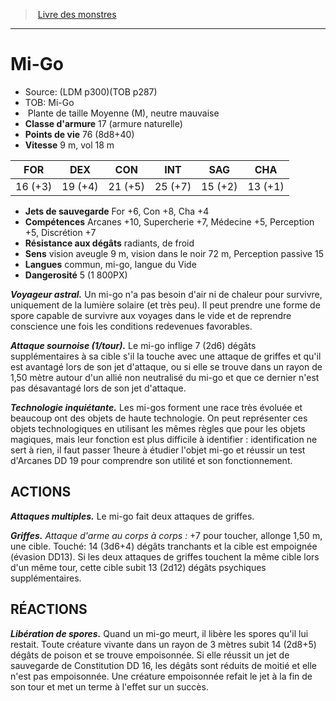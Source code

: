 ﻿> [Livre des monstres](tome_of_beasts_old.md)

---

# Mi-Go

- Source: (LDM p300)(TOB p287)
- TOB: Mi-Go
-  Plante de taille Moyenne (M), neutre mauvaise
- **Classe d'armure** 17 (armure naturelle)
- **Points de vie** 76 (8d8+40)
- **Vitesse** 9 m, vol 18 m

|FOR|DEX|CON|INT|SAG|CHA|
|---|---|---|---|---|---|
|16 (+3)|19 (+4)|21 (+5)|25 (+7)|15 (+2)|13 (+1)|

- **Jets de sauvegarde** For +6, Con +8, Cha +4
- **Compétences** Arcanes +10, Supercherie +7, Médecine +5, Perception +5, Discrétion +7
- **Résistance aux dégâts** radiants, de froid
- **Sens** vision aveugle 9 m, vision dans le noir 72 m, Perception passive 15
- **Langues** commun, mi-go, langue du Vide
- **Dangerosité** 5 (1 800PX)

**_Voyageur astral._** Un mi-go n'a pas besoin d'air ni de chaleur pour survivre, uniquement de la lumière solaire (et très peu). Il peut prendre une forme de spore capable de survivre aux voyages dans le vide et de reprendre conscience une fois les conditions redevenues favorables.

**_Attaque sournoise (1/tour)._** Le mi-go inflige 7 (2d6) dégâts supplémentaires à sa cible s'il la touche avec une attaque de
griffes et qu'il est avantagé lors de son jet d'attaque, ou si elle se trouve dans un rayon de 1,50 mètre autour d'un allié non neutralisé du mi-go et que ce dernier n'est pas désavantagé lors de son jet d'attaque.

**_Technologie inquiétante._** Les mi-gos forment une race très évoluée et beaucoup ont des objets de haute technologie. On peut représenter ces objets technologiques en utilisant les mêmes règles que pour les objets magiques, mais leur fonction est plus difficile à identifier : identification ne sert à rien, il faut passer 1heure à étudier l'objet mi-go et réussir un test d'Arcanes DD 19 pour comprendre son utilité et son fonctionnement.

## ACTIONS

**_Attaques multiples._** Le mi-go fait deux attaques de griffes.

**_Griffes._** _Attaque d'arme au corps à corps :_ +7 pour toucher, allonge 1,50 m, une cible. Touché: 14 (3d6+4) dégâts tranchants et la cible est empoignée (évasion DD13). Si les deux attaques de griffes touchent la même cible lors d'un même tour, cette cible subit 13 (2d12) dégâts psychiques supplémentaires.

## RÉACTIONS

**_Libération de spores._** Quand un mi-go meurt, il libère les spores qu'il lui restait. Toute créature vivante dans un rayon de 3 mètres subit 14 (2d8+5) dégâts de poison et se trouve empoisonnée. Si elle réussit un jet de sauvegarde de Constitution DD 16, les dégâts sont réduits de moitié et elle n'est pas empoisonnée. Une créature empoisonnée refait le jet à la fin de son tour et met un terme à l'effet sur un succès.

